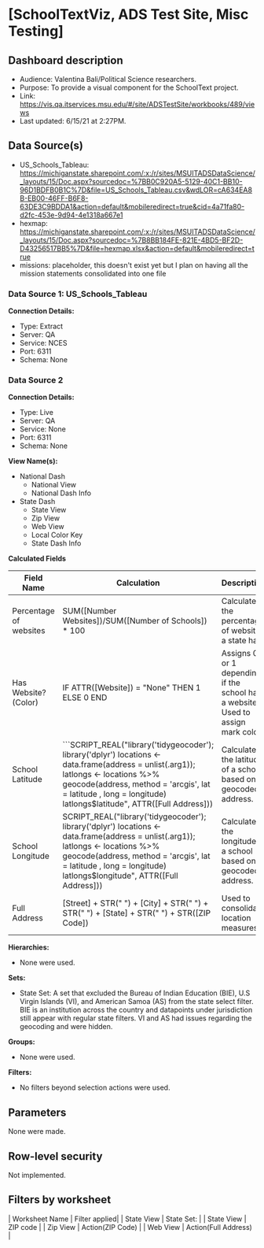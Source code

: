 # [SchoolTextViz, ADS Test Site, Misc Testing]

## Dashboard description
- Audience: Valentina Bali/Political Science researchers.
- Purpose: To provide a visual component for the SchoolText project.
- Link: https://vis.qa.itservices.msu.edu/#/site/ADSTestSite/workbooks/489/views
- Last updated: 6/15/21 at 2:27PM.

## Data Source(s)
- US_Schools_Tableau: https://michiganstate.sharepoint.com/:x:/r/sites/MSUITADSDataScience/_layouts/15/Doc.aspx?sourcedoc=%7BB0C920A5-5129-40C1-BB10-96D1BDFB0B1C%7D&file=US_Schools_Tableau.csv&wdLOR=cA634EA8B-EB00-46FF-B6F8-63DE3C9BDDA1&action=default&mobileredirect=true&cid=4a71fa80-d2fc-453e-9d94-4e1318a667e1
- hexmap: https://michiganstate.sharepoint.com/:x:/r/sites/MSUITADSDataScience/_layouts/15/Doc.aspx?sourcedoc=%7B8BB184FE-821E-4BD5-BF2D-D43256517BB5%7D&file=hexmap.xlsx&action=default&mobileredirect=true
- missions: placeholder, this doesn't exist yet but I plan on having all the mission statements consolidated into one file

### Data Source 1: US_Schools_Tableau

__Connection Details:__
- Type: Extract
- Server: QA
- Service: NCES
- Port: 6311
- Schema: None

### Data Source 2

__Connection Details:__
- Type: Live
- Server: QA
- Service: None
- Port: 6311
- Schema: None


__View Name(s):__
- National Dash
    - National View
    - National Dash Info
- State Dash
    - State View
    - Zip View
    - Web View
    - Local Color Key
    - State Dash Info

__Calculated Fields__

| Field Name | Calculation | Description|
| --- | --- | --- |
| Percentage of websites | SUM([Number Websites])/SUM([Number of Schools]) * 100 | Calculates the percentage of websites a state has |
| Has Website? (Color) | IF ATTR([Website]) = "None" THEN 1 ELSE 0 END | Assigns 0 or 1 depending if the school has a website. Used to assign mark colors  |
| School Latitude  | ```SCRIPT_REAL("library('tidygeocoder'); library('dplyr') locations <- data.frame(address = unlist(.arg1)); latlongs <- locations %>% geocode(address, method = 'arcgis', lat = latitude , long = longitude) latlongs$latitude", ATTR([Full Address]))  | Calculate the latitude of a school based on geocoded address. |
| School Longitude | SCRIPT_REAL("library('tidygeocoder'); library('dplyr') locations <- data.frame(address = unlist(.arg1)); latlongs <- locations %>% geocode(address, method = 'arcgis', lat = latitude , long = longitude) latlongs$longitude", ATTR([Full Address])) | Calculates the longitude of a school based on geocoded address. |
| Full Address | [Street] + STR(" ") + [City] + STR(" ") + STR(" ") + [State] + STR(" ") + STR([ZIP Code]) | Used to consolidate location measures.|

__Hierarchies:__
- None were used.

__Sets:__ 
- State Set: 
A set that excluded the Bureau of Indian Education (BIE), U.S Virgin Islands (VI), and American Samoa (AS) from the state select filter. 
BIE is an institution across the country and datapoints under jurisdiction still appear with regular state filters. VI and AS had issues 
regarding the geocoding and were hidden. 

__Groups:__
- None were used.

__Filters:__
- No filters beyond selection actions were used.

## Parameters

None were made.


## Row-level security

Not implemented.

## Filters by worksheet

| Worksheet Name | Filter applied|
| State View | State Set: <State> |
| State View | ZIP code |
| Zip View | Action(ZIP Code) |
| Web View | Action(Full Address) |
